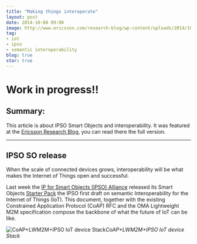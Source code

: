 ```yaml
---
title: "Making things interoperate"
layout: post
date: 2014-10-08 09:00
image: http://www.ericsson.com/research-blog/wp-content/uploads/2014/10/iot-small-house.jpg
tag:
- iot
- ipso
- semantic interoperability
blog: true
star: true
---
```


# Work in progress!!


## Summary:

This article is about IPSO Smart Objects and interoperability. It was featured at the [Ericsson Research Blog](http://www.ericsson.com/research-blog/internet-of-things/making-things-interoperate/), you can read there the full version.

---

## IPSO SO release

When the scale of connected devices grows, interoperability will be what makes the Internet of Things open and successful. 

Last week the [IP for Smart Objects (IPSO) Alliance](http://www.ipso-alliance.org/) released its Smart Objects [Starter Pack](http://github.com/IPSO-Alliance/)  the IPSO first draft on semantic Interoperability for the Internet of Things (IoT). This document, together with the existing Constrained Application Protocol (CoAP) RFC and the OMA Lightweight M2M specification compose the backbone of what the future of IoT can be like.

![CoAP+LWM2M+IPSO IoT device Stack](http://www.ericsson.com/research-blog/wp-content/uploads/2014/10/Iot-Picture-Jaime.jpg)*CoAP+LWM2M+IPSO IoT device Stack*

